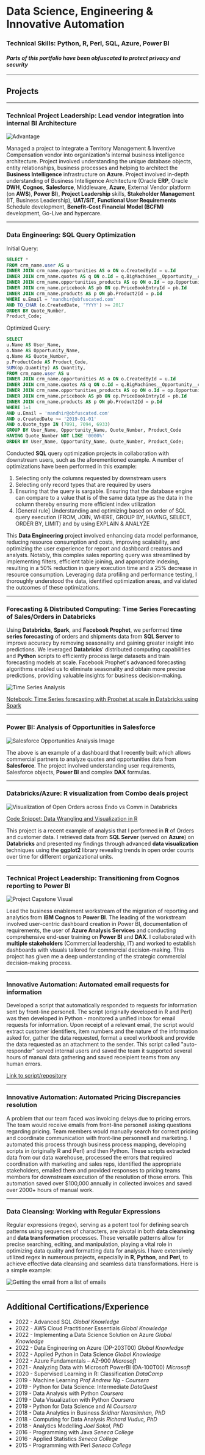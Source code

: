 # Data Science, Engineering & Innovative Automation

### Technical Skills: Python, R, Perl, SQL, Azure, Power BI

#### *Parts of this portfolio have been obfuscated to protect privacy and security*
---
## Projects

---

### Technical Project Leadership: Lead vendor integration into internal BI Architecture

![Advantage](/assets/img/advantage.jpg)

Managed a project to integrate a Territory Management & Inventive Compensation vendor into organization's internal business intelligence architecture. Project involved understanding the unique database objects, entity relationships, business processes and helping to architect the **Business Intelligence** infrastructure on **Azure**. Project involved in-depth understanding of Business Intelligence Architecture (Oracle **ERP**, Oracle **DWH**, **Cognos**, **Salesforce**, Middleware, **Azure**, External Vendor platform (on **AWS**), **Power BI**), **Project Leadership** skills, **Stakeholder Management** (IT, Business Leadership), **UAT/SIT**, **Functional User Requirements** Schedule development, **Benefit-Cost Financial Model (BCFM)** development, Go-Live and hypercare.

---

### Data Engineering: SQL Query Optimization

Initial Query:
```sql
SELECT *
FROM crm_name.user AS u
INNER JOIN crm_name.opportunities AS o ON o.CreatedById = u.Id
INNER JOIN crm_name.quotes AS q ON o.Id = q.BigMachines__Opportunity__c
INNER JOIN crm_name.opportunities_products AS op ON o.Id = op.OpportunityId
INNER JOIN crm_name.pricebook AS pb ON op.PriceBookEntryId = pb.Id
INNER JOIN crm_name.products AS p ON pb.Product2Id = p.Id
WHERE u.Email = 'mandhir@obfuscated.com'
AND TO_CHAR (o.CreatedDate, 'YYYY') >= 2017
ORDER BY Quote_Number,
Product_Code;

```

Optimized Query:

```sql
SELECT
u.Name AS User_Name,
o.Name AS Opportunity_Name,
q.Name AS Quote_Number,
p.ProductCode AS Product_Code,
SUM(op.Quantity) AS Quantity,
FROM crm_name.user AS u
INNER JOIN crm_name.opportunities AS o ON o.CreatedById = u.Id
INNER JOIN crm_name.quotes AS q ON o.Id = q.BigMachines__Opportunity__c
INNER JOIN crm_name.opportunities_products AS op ON o.Id = op.OpportunityId
INNER JOIN crm_name.pricebook AS pb ON op.PriceBookEntryId = pb.Id
INNER JOIN crm_name.products AS p ON pb.Product2Id = p.Id
WHERE 1=1
AND u.Email = 'mandhir@obfuscated.com'
AND o.CreatedDate >= '2019-01-01'
AND o.Quote_type IN (7091, 7094, 6933)
GROUP BY User_Name, Opportunity_Name, Quote_Number, Product_Code
HAVING Quote_Number NOT LIKE '0000%'
ORDER BY User_Name, Opportunity_Name, Quote_Number, Product_Code;
```

Conducted **SQL** query optimization projects in collaboration with downstream users, such as the aforementioned example. A number of optimizations have been performed in this example:
1. Selecting only the columns requested by downstream users
2. Selecting only record types that are required by users
3. Ensuring that the query is sargable. Ensuring that the database engine can compare to a value that is of the same data type as the data in the column thereby ensuring more efficient index utilization
4. [General rule] Understanding and optimizing based on order of SQL query execution (FROM, JOIN, WHERE, GROUP BY, HAVING, SELECT, ORDER BY, LIMIT) and by using EXPLAIN & ANALYZE

This **Data Engineering** project involved enhancing data model performance, reducing resource consumption and costs, improving scalability, and optimizing the user experience for report and dashboard creators and analysts. Notably, this complex sales reporting query was streamlined by implementing filters, efficient table joining, and appropriate indexing, resulting in a 50% reduction in query execution time and a 25% decrease in resource consumption. Leveraging data profiling and performance testing, I thoroughly understood the data, identified optimization areas, and validated the outcomes of these optimizations.

---

### Forecasting & Distributed Computing: Time Series Forecasting of Sales/Orders in Databricks

Using **Databricks**, **Spark**, and **Facebook Prophet**, we performed **time series forecasting** of orders and shipments data from **SQL Server** to improve accuracy by removing seasonality and gaining greater insight into predictions. We leveraged **Databricks**' distributed computing capabilities and **Python** scripts to efficiently process large datasets and train forecasting models at scale. Facebook Prophet's advanced forecasting algorithms enabled us to eliminate seasonality and obtain more precise predictions, providing valuable insights for business decision-making.

![Time Series Analysis](/assets/img/timeseries.jpg)

[Notebook: Time Series forecasting with Prophet at scale in Databricks using Spark](https://github.com/mandhir/TimeSeriesForecasting_Databricks/blob/main/Time%20Series%20Forecasting.ipynb)

---

### Power BI: Analysis of Opportunities in Salesforce

![Salesforce Opportunities Analysis Image](/assets/img/powerbi1.jpg)

The above is an example of a dashboard that I recently built which allows commercial partners to analyze quotes and opportunities data from **Salesforce**. The project involved understanding user requirements, Salesforce objects, **Power BI** and complex **DAX** formulas.

---

### Databricks/Azure: R visualization from Combo deals project

![Visualization of Open Orders across Endo vs Comm in Databricks](/assets/img/visualization_in_R.jpg)

[Code Snippet: Data Wrangling and Visualization in R](/code_snippets/wrangling_and_ggplot_visual_in_R.R)

This project is a recent example of analysis that I performed in **R** of Orders and customer data. I retrieved data from **SQL Server** (served on **Azure**) on **Databricks** and presented my findings through advanced **data visualization** techniques using the **ggplot2** library revealing trends in open order counts over time for different organizational units.

---

### Technical Project Leadership: Transitioning from Cognos reporting to Power BI

![Project Capstone Visual](/assets/img/powerbi2.jpg)

Lead the business enablement workstream of the migration of reporting and analytics from **IBM Cognos** to **Power BI**. The leading of the workstream involved user-centric dashboard creation in Power BI, documentation of requirements, the user of **Azure Analysis Services** and conducting comprehensive end-user training on **Power BI** and **DAX**. I collaborated with **multiple stakeholders** (Commercial leadership, IT) and worked to establish dashboards with visuals tailored for commercial decision-making. This project has given me a deep understanding of the strategic commercial decision-making process.

---

### Innovative Automation: Automated email requests for information

Developed a script that automatically responded to requests for information sent by front-line personell. The script (originally developed in R and Perl) was then developed in Python - monitored a unified inbox for email requests for information. Upon receipt of a relevant email, the script would extract customer identifiers, item numbers and the nature of the information asked for, gather the data requested, format a excel workbook and provide the data requested as an attachment to the sender. This script called "auto-responder" served internal users and saved the team it supported several hours of manual data gathering and saved receipient teams from any human errors.

[Link to script/repository]()

---

### Innovative Automation: Automated Pricing Discrepancies resolution

A problem that our team faced was invoicing delays due to pricing errors. The team would receive emails from front-line personell asking questions regarding pricing. Team members would manually search for correct pricing and coordinate communication with front-line personnell and marketing. I automated this process through business process mapping, developing scripts in (originally R and Perl) and then Python. These scripts extracted data from our data warehouse, processed the errors that required coordination with marketing and sales reps, identified the appropriate stakeholders, emailed them and provided responses to pricing teams members for downstream execution of the resolution of those errors. This automation saved over $100,000 annually in collected invoices and saved over 2000+ hours of manual work.

---

### Data Cleansing: Working with Regular Expressions

Regular expressions (regex), serving as a potent tool for defining search patterns using sequences of characters, are pivotal in both **data cleansing** and **data transformation** processes. These versatile patterns allow for precise searching, editing, and manipulation, playing a vital role in optimizing data quality and formatting data for analysis. I have extensively utilized regex in numerous projects, especially in **R**, **Python**, and **Perl**, to achieve effective data cleansing and seamless data transformations. Here is a simple example:

![Getting the email from a list of emails](/assets/img/regex1.jpg)

---

## Additional Certifications/Experience
- 2022	 - 	Advanced SQL	_Global Knowledge_
- 2022	 - 	AWS Cloud Practitioner Essentials	_Global Knowledge_
- 2022	 - 	Implementing a Data Science Solution on Azure	_Global Knowledge_
- 2022	 - 	Data Engineering on Azure (DP-203T00)	_Global Knowledge_
- 2022	 - 	Applied Python in Data Science	_Global Knowledge_
- 2022	 - 	Azure Fundamentals – AZ-900	_Microsoft_
- 2021	 - 	Analyzing Data with Microsoft PowerBI (DA-100T00)	_Microsoft_
- 2020	 - 	Supervised Learning in R: Classification	_DataCamp_
- 2019	 - 	Machine Learning	_Prof Andrew Ng - Coursera_
- 2019	 - 	Python for Data Science: Intermediate	_DataQuest_
- 2019	 - 	Data Analysis with Python	_Coursera_
- 2019	 - 	Data Visualization with Python	_Coursera_
- 2019	 - 	Python for Data Science and AI	_Coursera_
- 2018	 - 	Data Analytics in Business	_Sridhar Narasimhan, PhD_
- 2018	 - 	Computing for Data Analysis	_Richard Vuduc, PhD_
- 2018	 - 	Analytics Modelling	_Joel Sokol, PhD_
- 2016	 - 	Programming with Java	_Seneca College_
- 2016	 - 	Applied Statistics	_Seneca College_
- 2015	 - 	Programming with Perl	_Seneca College_
